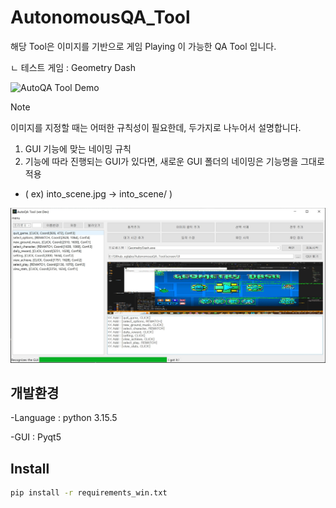 # AutonomousQA_Tool

해당 Tool은 이미지를 기반으로 게임 Playing 이 가능한 QA Tool 입니다.


ㄴ 테스트 게임 : Geometry Dash

![AutoQA Tool Demo](./images/AutoQA_Tool_Demo.gif)

> [!Note] 
> 이미지를 지정할 때는 어떠한 규칙성이 필요한데, 두가지로 나누어서 설명합니다.
> 1. GUI 기능에 맞는 네이밍 규칙
> 2. 기능에 따라 진행되는 GUI가 있다면, 새로운 GUI 폴더의 네이밍은 기능명을 그대로 적용
> - ( ex) into_scene.jpg -> into_scene/ ) 


![AutoQA UI](./images/tool_ui.JPG)

## 개발환경

-Language : python 3.15.5

-GUI : Pyqt5


## Install

~~~sh
pip install -r requirements_win.txt
~~~





